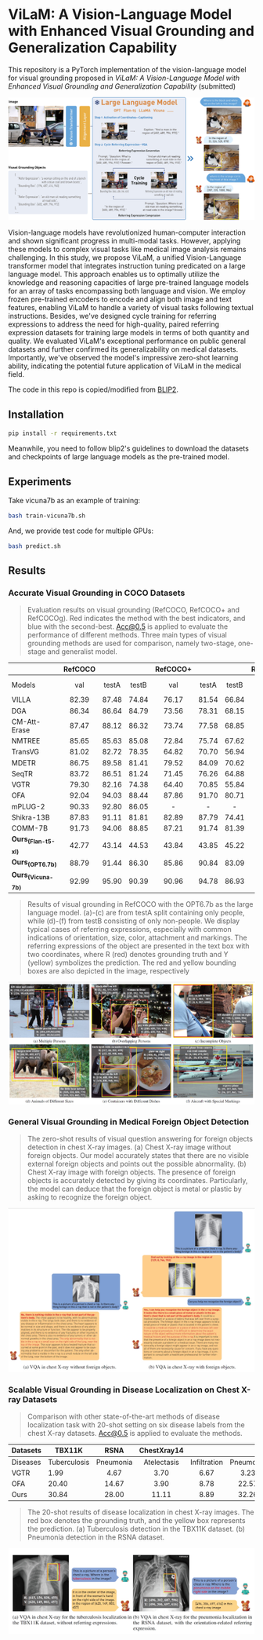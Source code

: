 # ViLaM: A Vision-Language Model with Enhanced Visual Grounding and Generalization Capability

This repository is a PyTorch implementation of the vision-language model for visual grounding proposed in *ViLaM: A Vision-Language Model with Enhanced Visual Grounding and Generalization Capability* (submitted)





![model](images/model.jpg)

Vision-language models have revolutionized human-computer interaction and shown significant progress in multi-modal tasks. However, applying these models to complex visual tasks like medical image analysis remains challenging. In this study, we propose ViLaM, a unified Vision-Language transformer model that integrates instruction tuning predicated on a large language model. This approach enables us to optimally utilize the knowledge and reasoning capacities of large pre-trained language models for an array of tasks encompassing both language and vision. We employ frozen pre-trained encoders to encode and align both image and text features, enabling ViLaM to handle a variety of visual tasks following textual instructions. Besides, we've designed cycle training for referring expressions to address the need for high-quality, paired referring expression datasets for training large models in terms of both quantity and quality. We evaluated ViLaM's exceptional performance on public general datasets and further confirmed its generalizability on medical datasets. Importantly, we've observed the model's impressive zero-shot learning ability, indicating the potential future application of ViLaM in the medical field.

The code in this repo is copied/modified from [BLIP2](https://github.com/salesforce/LAVIS).


## Installation

```bash
pip install -r requirements.txt
```

Meanwhile, you need to follow blip2's guidelines to download the datasets and checkpoints of large language models as the pre-trained model. 


## Experiments

Take vicuna7b as an example of training:

```bash
bash train-vicuna7b.sh
```

And, we provide test code for multiple GPUs:


```bash
bash predict.sh
```



## Results


### Accurate Visual Grounding in COCO Datasets

> Evaluation results on visual grounding (RefCOCO, RefCOCO+ and RefCOCOg). Red indicates the method with the best indicators, and blue with the second-best. Acc@0.5 is applied to evaluate the performance of different methods. Three main types of visual grounding methods are used for comparison, namely two-stage, one-stage and generalist model.
> 
|                                           |  RefCOCO  |         |         |  RefCOCO+  |         |         | RefCOCOg |        |
|-------------------------------------------|:---------:|:-------:|:-------:|:----------:|:-------:|:-------:|:--------:|:------:|
| Models                                    |    val    |  testA  |  testB  |    val     |  testA  |  testB  |  val-u   | test-u |
| VILLA                                     |   82.39   |  87.48  |  74.84  |   76.17    |  81.54  |  66.84  |  76.18   | 76.71  |
| DGA                                       |   86.34   |  86.64  |  84.79  |   73.56    |  78.31  |  68.15  |  80.21   | 80.26  |
| CM-Att-Erase                              |   87.47   |  88.12  |  86.32  |   73.74    |  77.58  |  68.85  |  80.23   | 80.37  |
| NMTREE                                    |   85.65   |  85.63  |  85.08  |   72.84    |  75.74  |  67.62  |  78.57   | 78.21  |
| TransVG                                   |   81.02   |  82.72  |  78.35  |   64.82    |  70.70  |  56.94  |  68.67   | 67.73  |
| MDETR                                     |   86.75   |  89.58  |  81.41  |   79.52    |  84.09  |  70.62  |  81.64   | 80.89  |
| SeqTR                                     |   83.72   |  86.51  |  81.24  |   71.45    |  76.26  |  64.88  |  74.86   | 74.21  |
| VGTR                                      |   79.30   |  82.16  |  74.38  |   64.40    |  70.85  |  55.84  |  66.83   | 67.28  |
| OFA                                       |   92.04   |  94.03  |  88.44  |   87.86    |  91.70  |  80.71  |  88.07   | 88.78  |
| mPLUG-2                                   |   90.33   |  92.80  |  86.05  |     -      |    -    |    -    |  84.70   | 85.14  |
| Shikra-13B                                |   87.83   |  91.11  |  81.81  |   82.89    |  87.79  |  74.41  |  82.64   | 83.16  |
| COMM-7B                                   |   91.73   |  94.06  |  88.85  |   87.21    |  91.74  |  81.39  |  87.32   | 88.33  |
| $\textbf{Ours}_{\textbf{(Flan-t5-xl)}}$   |   42.77   |  43.14  |  44.53  |   43.84    |  43.85  |  45.22  |  50.55   | 49.71  |
| $\textbf{Ours}_{\textbf{(OPT6.7b)}}$      |   88.79   |  91.44  |  86.30  |   85.86    |  90.84  |  83.09  |  88.62   | 87.22  |
| $\textbf{Ours}_{\textbf{(Vicuna-7b)}}$    |   92.99   |  95.90  |  90.39  |   90.96    |  94.78  |  86.93  |  90.05   | 89.51  |


> Results of visual grounding in RefCOCO with the OPT6.7b as the large language model. (a)-(c) are from testA split containing only people, while (d)-(f) from testB consisting of only non-people. We display typical cases of referring expressions, especially with common indications of orientation, size, color, attachment and markings. The referring expressions of the object are presented in the text box with two coordinates, where R (red) denotes grounding truth and Y (yellow) symbolizes the prediction. The red and yellow bounding boxes are also depicted in the image, respectively

![exp](images/exp.jpg)


### General Visual Grounding in Medical Foreign Object Detection

> The zero-shot results of visual question answering for foreign objects detection in chest X-ray images. (a) Chest X-ray image without foreign objects. Our model accurately states that there are no visible external foreign objects and points out the possible abnormality. (b) Chest X-ray image with foreign objects. The presence of foreign objects is accurately detected by giving its coordinates. Particularly, the model can deduce that the foreign object is metal or plastic by asking to recognize the foreign object.

![exp](images/foreign-objects.jpg)


### Scalable Visual Grounding in Disease Localization on Chest X-ray Datasets

> Comparison with other state-of-the-art methods of disease localization task with 20-shot setting on six disease labels from the chest X-ray datasets. Acc@0.5 is applied to evaluate the methods.

| Datasets | TBX11K       |    RSNA   | ChestXray14 |              |           |              |
|----------|--------------|:---------:|:-----------:|:------------:|:---------:|:------------:|
| Diseases | Tuberculosis | Pneumonia | Atelectasis | Infiltration | Pneumonia | Pneumothorax |
| VGTR     | 1.99         |    4.67   |     3.70    |     6.67     |    3.23   |       0      |
| OFA      | 20.40        |   14.67   |     3.90    |     8.78     |   22.57   |     12.49    |
| Ours     | 30.84        |   28.00   |    11.11    |     8.89     |   32.26   |     20.83    |


> The 20-shot results of disease localization in chest X-ray images. The red box denotes the grounding truth, and the yellow box represents the prediction. (a) Tuberculosis detection in the TBX11K dataset. (b) Pneumonia detection in the RSNA dataset. 

![exp](images/medical-detection.jpg)


